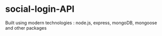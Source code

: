 # social-login-API

Built using modern technologies : node.js, express, mongoDB, mongoose and other packages
